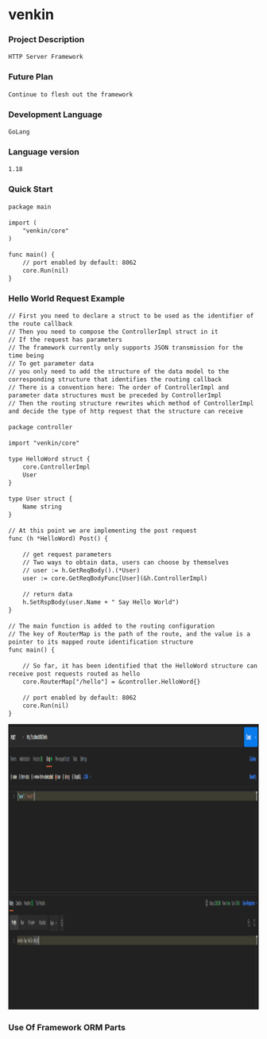 # venkin

### Project Description
```
HTTP Server Framework
```

### Future Plan
```
Continue to flesh out the framework
```

### Development Language
```
GoLang
```

### Language version
```
1.18
```

### Quick Start
```gotemplate
package main

import (
    "venkin/core"
)

func main() {
    // port enabled by default: 8062
    core.Run(nil)
}
```

### Hello World Request Example
```gotemplate
// First you need to declare a struct to be used as the identifier of the route callback
// Then you need to compose the ControllerImpl struct in it
// If the request has parameters
// The framework currently only supports JSON transmission for the time being
// To get parameter data
// you only need to add the structure of the data model to the corresponding structure that identifies the routing callback
// There is a convention here: The order of ControllerImpl and parameter data structures must be preceded by ControllerImpl
// Then the routing structure rewrites which method of ControllerImpl and decide the type of http request that the structure can receive

package controller

import "venkin/core"

type HelloWord struct {
    core.ControllerImpl
    User
}

type User struct {
    Name string
}

// At this point we are implementing the post request
func (h *HelloWord) Post() {

    // get request parameters
    // Two ways to obtain data, users can choose by themselves
    // user := h.GetReqBody().(*User)
    user := core.GetReqBodyFunc[User](&h.ControllerImpl)

    // return data
    h.SetRspBody(user.Name + " Say Hello World")
}

// The main function is added to the routing configuration
// The key of RouterMap is the path of the route, and the value is a pointer to its mapped route identification structure
func main() {

    // So far, it has been identified that the HelloWord structure can receive post requests routed as hello
    core.RouterMap["/hello"] = &controller.HelloWord{}

    // port enabled by default: 8062
    core.Run(nil)
}
```
<img src="docs/example.png" width="1831" height="574" alt="example"/>

### Use Of Framework ORM Parts
